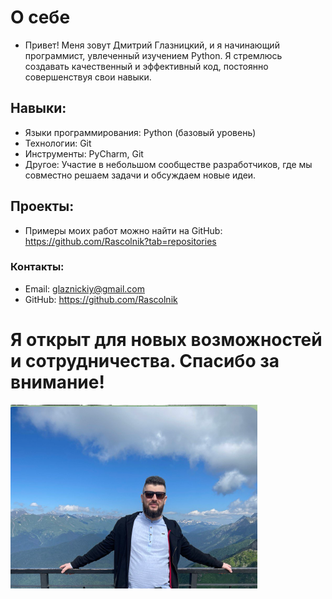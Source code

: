 # О себе

* Привет! Меня зовут Дмитрий Глазницкий, и я начинающий программист, увлеченный изучением Python.  Я стремлюсь создавать качественный и эффективный код, постоянно совершенствуя свои навыки.


## Навыки:
* Языки программирования: Python (базовый уровень)
* Технологии: Git
* Инструменты: PyCharm, Git
* Другое: Участие в небольшом сообществе разработчиков, где мы совместно решаем задачи и обсуждаем новые идеи.

## Проекты:

* Примеры моих работ можно найти на GitHub: https://github.com/Rascolnik?tab=repositories

### Контакты:

* Email: glaznickiy@gmail.com
* GitHub: https://github.com/Rascolnik

# Я открыт для новых возможностей и сотрудничества. Спасибо за внимание!
![img.png](img.png)